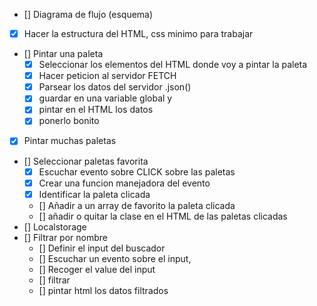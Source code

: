 - [] Diagrama de flujo (esquema)
- [x] Hacer la estructura del HTML, css minimo para trabajar
- [] Pintar una paleta
  - [x] Seleccionar los elementos del HTML donde voy a pintar la paleta
  - [x] Hacer peticion al servidor FETCH
  - [x] Parsear los datos del servidor .json()
  - [x] guardar en una variable global y
  - [x] pintar en el HTML los datos
  - [x] ponerlo bonito
- [x] Pintar muchas paletas
- [] Seleccionar paletas favorita
  - [x] Escuchar evento sobre CLICK sobre las paletas
  - [x] Crear una funcion manejadora del evento
  - [x] Identificar la paleta clicada
  - [] Añadir a un array de favorito la paleta clicada
  - [] añadir o quitar la clase en el HTML de las paletas clicadas
- [] Localstorage
- [] Filtrar por nombre
  - [] Definir el input del buscador
  - [] Escuchar un evento sobre el input,
  - [] Recoger el value del input
  - [] filtrar
  - [] pintar html los datos filtrados
